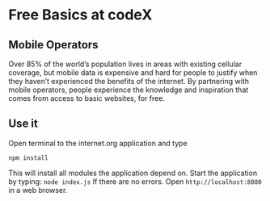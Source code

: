 # Free Basics at codeX
 
## Mobile Operators
 
  Over 85% of the world’s population lives in areas with existing cellular coverage, but mobile data is expensive and hard for people to justify when they haven’t experienced the benefits of the internet. By partnering with mobile operators, people experience the knowledge and inspiration that comes from access to basic websites, for free.
 
## Use it 
 
Open terminal to the internet.org application and type
 
 ```
 npm install
 
 ```
 This will install all modules the application depend on.
 Start the application by typing: ``` node index.js ```
 If there are no errors. Open ```http://localhost:8080``` in a web browser.
